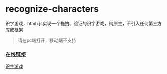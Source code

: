 # recognize-characters
识字游戏，html+js实现一个拖拽、验证的识字游戏，纯原生，不引入任何第三方库或框架

> 请在pc端打开，移动端不支持
### 在线链接
[识字游戏](http://liaolunling.top/demo/recognize-characters/index.html)
